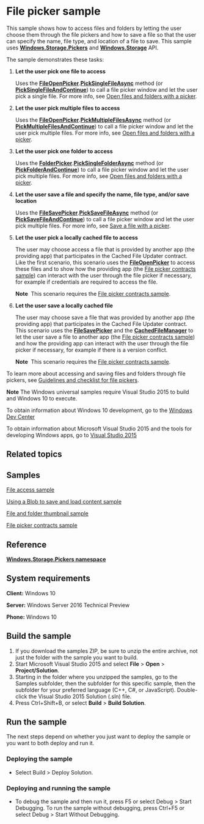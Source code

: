 <!---
  category: FilesFoldersAndLibraries
  samplefwlink: http://go.microsoft.com/fwlink/p/?LinkId=619994&clcid=0x409
--->

# File picker sample

This sample shows how to access files and folders by letting the user choose them through the file pickers and how to save a file so that the user can specify the name, file type, and location of a file to save. This sample uses [**Windows.Storage.Pickers**](http://msdn.microsoft.com/library/windows/apps/br207928) and [**Windows.Storage**](http://msdn.microsoft.com/library/windows/apps/br227346) API.

The sample demonstrates these tasks:

1.  **Let the user pick one file to access**

    Uses the [**FileOpenPicker**](http://msdn.microsoft.com/library/windows/apps/br207847).[**PickSingleFileAsync**](http://msdn.microsoft.com/library/windows/apps/br207852) method (or [**PickSingleFileAndContinue**](http://msdn.microsoft.com/library/windows/apps/dn652521)) to call a file picker window and let the user pick a single file. For more info, see [Open files and folders with a picker](https://msdn.microsoft.com/library/windows/apps/mt186456).

2.  **Let the user pick multiple files to access**

    Uses the [**FileOpenPicker**](http://msdn.microsoft.com/library/windows/apps/br207847).[**PickMultipleFilesAsync**](http://msdn.microsoft.com/library/windows/apps/br207851) method (or [**PickMultipleFilesAndContinue**](http://msdn.microsoft.com/library/windows/apps/dn652520)) to call a file picker window and let the user pick multiple files. For more info, see [Open files and folders with a picker](https://msdn.microsoft.com/library/windows/apps/mt186456).

3.  **Let the user pick one folder to access**

    Uses the [**FolderPicker**](http://msdn.microsoft.com/library/windows/apps/br207881).[**PickSingleFolderAsync**](http://msdn.microsoft.com/library/windows/apps/br207885) method (or [**PickFolderAndContinue**](http://msdn.microsoft.com/library/windows/apps/dn652525)) to call a file picker window and let the user pick multiple files. For more info, see [Open files and folders with a picker](https://msdn.microsoft.com/library/windows/apps/mt186456).

4.  **Let the user save a file and specify the name, file type, and/or save location**

    Uses the [**FileSavePicker**](http://msdn.microsoft.com/library/windows/apps/br207871).[**PickSaveFileAsync**](http://msdn.microsoft.com/library/windows/apps/br207876) method (or [**PickSaveFileAndContinue**](http://msdn.microsoft.com/library/windows/apps/dn652523)) to call a file picker window and let the user pick multiple files. For more info, see [Save a file with a picker](https://msdn.microsoft.com/library/windows/apps/mt186455).

5.  **Let the user pick a locally cached file to access**

    The user may choose access a file that is provided by another app (the providing app) that participates in the Cached File Updater contract. Like the first scenario, this scenario uses the [**FileOpenPicker**](http://msdn.microsoft.com/library/windows/apps/br207847) to access these files and to show how the providing app (the [File picker contracts sample](http://go.microsoft.com/fwlink/p/?linkid=231536)) can interact with the user through the file picker if necessary, for example if credentials are required to access the file.

    **Note**  This scenario requires the [File picker contracts sample](http://go.microsoft.com/fwlink/p/?linkid=231536).

6.  **Let the user save a locally cached file**

    The user may choose save a file that was provided by another app (the providing app) that participates in the Cached File Updater contract. This scenario uses the [**FileSavePicker**](http://msdn.microsoft.com/library/windows/apps/br207871) and the [**CachedFileManager**](http://msdn.microsoft.com/library/windows/apps/hh701431) to let the user save a file to another app (the [File picker contracts sample](http://go.microsoft.com/fwlink/p/?linkid=231536)) and how the providing app can interact with the user through the file picker if necessary, for example if there is a version conflict.

    **Note**  This scenario requires the [File picker contracts sample](http://go.microsoft.com/fwlink/p/?linkid=231536).

To learn more about accessing and saving files and folders through file pickers, see [Guidelines and checklist for file pickers](http://msdn.microsoft.com/library/windows/apps/hh465182).

**Note** The Windows universal samples require Visual Studio 2015 to build and Windows 10 to execute.
 
To obtain information about Windows 10 development, go to the [Windows Dev Center](https://dev.windows.com)

To obtain information about Microsoft Visual Studio 2015 and the tools for developing Windows apps, go to [Visual Studio 2015](http://go.microsoft.com/fwlink/?LinkID=532422)

## Related topics

## Samples

[File access sample](%20http://go.microsoft.com/fwlink/p/?linkid=231445)

[Using a Blob to save and load content sample](http://go.microsoft.com/fwlink/p/?linkid=231615)

[File and folder thumbnail sample](http://go.microsoft.com/fwlink/p/?linkid=231522)

[File picker contracts sample](http://go.microsoft.com/fwlink/p/?linkid=231536)

## Reference

[**Windows.Storage.Pickers namespace**](http://msdn.microsoft.com/library/windows/apps/br207928)

## System requirements

**Client:** Windows 10

**Server:** Windows Server 2016 Technical Preview

**Phone:** Windows 10

## Build the sample

1. If you download the samples ZIP, be sure to unzip the entire archive, not just the folder with the sample you want to build. 
2. Start Microsoft Visual Studio 2015 and select **File** \> **Open** \> **Project/Solution**.
3. Starting in the folder where you unzipped the samples, go to the Samples subfolder, then the subfolder for this specific sample, then the subfolder for your preferred language (C++, C#, or JavaScript). Double-click the Visual Studio 2015 Solution (.sln) file.
4. Press Ctrl+Shift+B, or select **Build** \> **Build Solution**.

## Run the sample

The next steps depend on whether you just want to deploy the sample or you want to both deploy and run it.

### Deploying the sample

- Select Build > Deploy Solution. 

### Deploying and running the sample

- To debug the sample and then run it, press F5 or select Debug >  Start Debugging. To run the sample without debugging, press Ctrl+F5 or select Debug > Start Without Debugging. 
